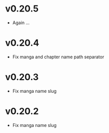 # v0.20.5

  * Again ...

# v0.20.4

  * Fix manga and chapter name path separator

# v0.20.3

  * Fix manga name slug

# v0.20.2

  * Fix manga name slug

